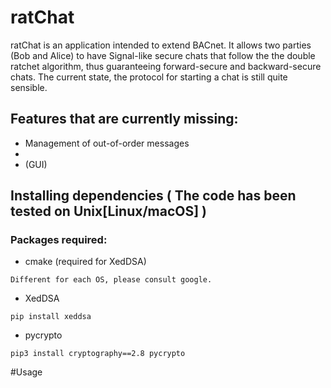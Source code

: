 # ratChat

ratChat is an application intended to extend BACnet. It allows two parties (Bob and Alice) to have Signal-like secure chats that follow the the double ratchet algorithm,
thus guaranteeing forward-secure and backward-secure chats. The current state, the protocol for starting a chat is still quite sensible.

## Features that are currently missing:
- Management of out-of-order messages
- 
- (GUI)

## Installing dependencies ( The code has been tested on Unix[Linux/macOS] )
### Packages required:
- cmake (required for XedDSA)
```
Different for each OS, please consult google.
```
- XedDSA
```
pip install xeddsa
```
- pycrypto
```
pip3 install cryptography==2.8 pycrypto
```

#Usage
